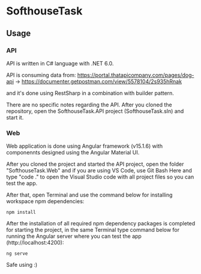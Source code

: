 # SofthouseTask

## Usage

### API

API is written in C# language with .NET 6.0. 

API is consuming data from: 
https://portal.thatapicompany.com/pages/dog-api -> https://documenter.getpostman.com/view/5578104/2s935hRnak

and it's done using RestSharp in a combination with builder pattern.

There are no specific notes regarding the API. After you cloned the repository, open the SofthouseTask.API project (SofthouseTask.sln) and start it.

### Web

Web application is done using Angular framework (v15.1.6) with componennts designed using the Angular Material UI.

After you cloned the project and started the API project, open the folder "SofthouseTask.Web" and if you are using VS Code, use Git Bash Here and type "code ." to open the Visual Studio code with all project files so you can test the app.

After that, open Terminal and use the command below for installing workspace npm dependencies:

```
npm install
```

After the installation of all required npm dependency packages is completed for starting the project, in the same Terminal type command below for running the Angular server where you can test the app (http://localhost:4200):

```
ng serve
```
Safe using :) 
